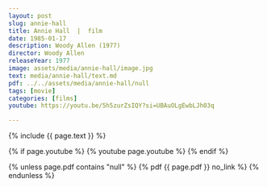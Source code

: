 ```yaml
---
layout: post
slug: annie-hall
title: Annie Hall  |  film
date: 1985-01-17
description: Woody Allen (1977)
director: Woody Allen
releaseYear: 1977
image: assets/media/annie-hall/image.jpg
text: media/annie-hall/text.md
pdf: ../../assets/media/annie-hall/null
tags: [movie]
categories: [films]
youtube: https://youtu.be/5h5zurZsIQY?si=UBAuOLgEwbLJh03q

---
```


{% include  {{ page.text }} %}

{% if page.youtube %}
  {% youtube page.youtube %}
{% endif %}

{% unless page.pdf contains "null" %}
  {% pdf {{ page.pdf }} no_link %}
{% endunless %}

